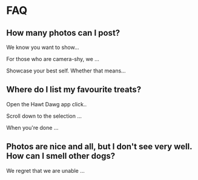 # FAQ

## How many photos can I post?

We know you want to show...

For those who are camera-shy, we ...

Showcase your best self. Whether that means...

## Where do I list my favourite treats?

Open the Hawt Dawg app click..

Scroll down to the selection ...

When you're done ...

## Photos are nice and all, but I don't see very well. How can I smell other dogs?

We regret that we are unable ...
